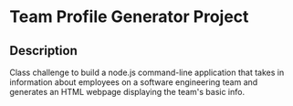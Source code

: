 # Team Profile Generator Project

## Description
Class challenge to build a node.js command-line application that takes in information about employees on a software engineering team and generates an HTML webpage displaying the team's basic info.



